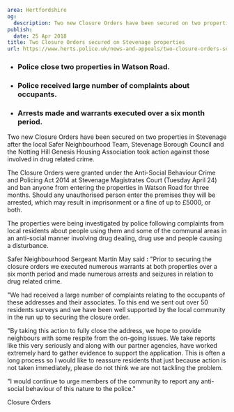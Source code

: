 ```yaml
area: Hertfordshire
og:
  description: Two new Closure Orders have been secured on two properties in Stevenage after the local Safer Neighbourhood Team, Stevenage Borough Council and the Notting Hill Genesis Housing Association took action against those involved in drug related crime.
publish:
  date: 25 Apr 2018
title: Two Closure Orders secured on Stevenage properties
url: https://www.herts.police.uk/news-and-appeals/two-closure-orders-secured-on-stevenage-properties-0016E
```

* ### Police close two properties in Watson Road.

 * ### Police received large number of complaints about occupants.

 * ### Arrests made and warrants executed over a six month period.

Two new Closure Orders have been secured on two properties in Stevenage after the local Safer Neighbourhood Team, Stevenage Borough Council and the Notting Hill Genesis Housing Association took action against those involved in drug related crime.

The Closure Orders were granted under the Anti-Social Behaviour Crime and Policing Act 2014 at Stevenage Magistrates Court (Tuesday April 24) and ban anyone from entering the properties in Watson Road for three months. Should any unauthorised person enter the premises they will be arrested, which may result in imprisonment or a fine of up to £5000, or both.

The properties were being investigated by police following complaints from local residents about people using them and some of the communal areas in an anti-social manner involving drug dealing, drug use and people causing a disturbance.

Safer Neighbourhood Sergeant Martin May said **:** "Prior to securing the closure orders we executed numerous warrants at both properties over a six month period and made numerous arrests and seizures in relation to drug related crime.

"We had received a large number of complaints relating to the occupants of these addresses and their associates. To this end we sent out over 50 residents surveys and we have been well supported by the local community in the run up to securing the closure order.

"By taking this action to fully close the address, we hope to provide neighbours with some respite from the on-going issues. We take reports like this very seriously and along with our partner agencies, have worked extremely hard to gather evidence to support the application. This is often a long process so I would like to reassure residents that just because action is not taken immediately, please do not think we are not tackling the problem.

"I would continue to urge members of the community to report any anti-social behaviour of this nature to the police."

Closure Orders
